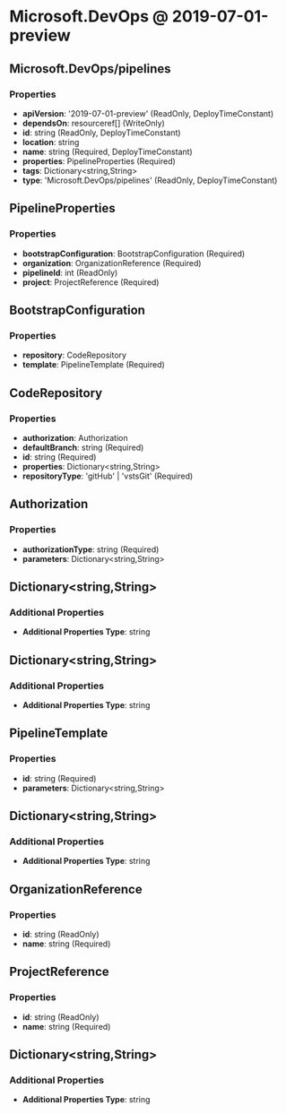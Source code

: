# Microsoft.DevOps @ 2019-07-01-preview

## Microsoft.DevOps/pipelines
### Properties
* **apiVersion**: '2019-07-01-preview' (ReadOnly, DeployTimeConstant)
* **dependsOn**: resourceref[] (WriteOnly)
* **id**: string (ReadOnly, DeployTimeConstant)
* **location**: string
* **name**: string (Required, DeployTimeConstant)
* **properties**: PipelineProperties (Required)
* **tags**: Dictionary<string,String>
* **type**: 'Microsoft.DevOps/pipelines' (ReadOnly, DeployTimeConstant)

## PipelineProperties
### Properties
* **bootstrapConfiguration**: BootstrapConfiguration (Required)
* **organization**: OrganizationReference (Required)
* **pipelineId**: int (ReadOnly)
* **project**: ProjectReference (Required)

## BootstrapConfiguration
### Properties
* **repository**: CodeRepository
* **template**: PipelineTemplate (Required)

## CodeRepository
### Properties
* **authorization**: Authorization
* **defaultBranch**: string (Required)
* **id**: string (Required)
* **properties**: Dictionary<string,String>
* **repositoryType**: 'gitHub' | 'vstsGit' (Required)

## Authorization
### Properties
* **authorizationType**: string (Required)
* **parameters**: Dictionary<string,String>

## Dictionary<string,String>
### Additional Properties
* **Additional Properties Type**: string

## Dictionary<string,String>
### Additional Properties
* **Additional Properties Type**: string

## PipelineTemplate
### Properties
* **id**: string (Required)
* **parameters**: Dictionary<string,String>

## Dictionary<string,String>
### Additional Properties
* **Additional Properties Type**: string

## OrganizationReference
### Properties
* **id**: string (ReadOnly)
* **name**: string (Required)

## ProjectReference
### Properties
* **id**: string (ReadOnly)
* **name**: string (Required)

## Dictionary<string,String>
### Additional Properties
* **Additional Properties Type**: string

